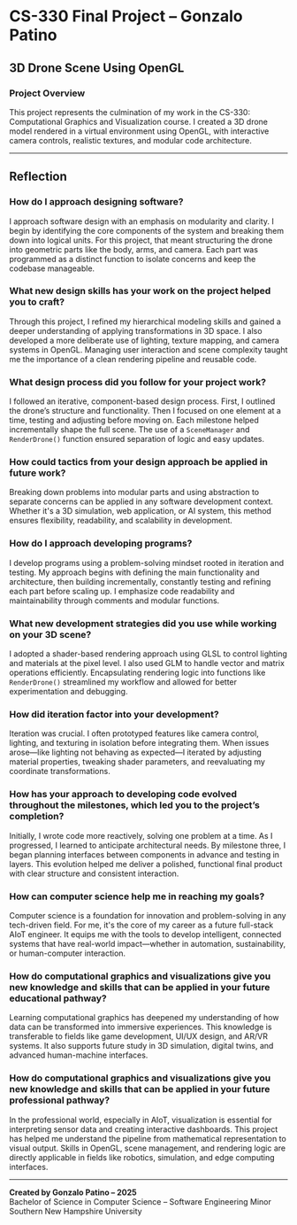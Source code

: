 # CS-330 Final Project – Gonzalo Patino
## 3D Drone Scene Using OpenGL

### Project Overview
This project represents the culmination of my work in the CS-330: Computational Graphics and Visualization course. I created a 3D drone model rendered in a virtual environment using OpenGL, with interactive camera controls, realistic textures, and modular code architecture.

---

## Reflection

### How do I approach designing software?
I approach software design with an emphasis on modularity and clarity. I begin by identifying the core components of the system and breaking them down into logical units. For this project, that meant structuring the drone into geometric parts like the body, arms, and camera. Each part was programmed as a distinct function to isolate concerns and keep the codebase manageable.

### What new design skills has your work on the project helped you to craft?
Through this project, I refined my hierarchical modeling skills and gained a deeper understanding of applying transformations in 3D space. I also developed a more deliberate use of lighting, texture mapping, and camera systems in OpenGL. Managing user interaction and scene complexity taught me the importance of a clean rendering pipeline and reusable code.

### What design process did you follow for your project work?
I followed an iterative, component-based design process. First, I outlined the drone’s structure and functionality. Then I focused on one element at a time, testing and adjusting before moving on. Each milestone helped incrementally shape the full scene. The use of a `SceneManager` and `RenderDrone()` function ensured separation of logic and easy updates.

### How could tactics from your design approach be applied in future work?
Breaking down problems into modular parts and using abstraction to separate concerns can be applied in any software development context. Whether it's a 3D simulation, web application, or AI system, this method ensures flexibility, readability, and scalability in development.

### How do I approach developing programs?
I develop programs using a problem-solving mindset rooted in iteration and testing. My approach begins with defining the main functionality and architecture, then building incrementally, constantly testing and refining each part before scaling up. I emphasize code readability and maintainability through comments and modular functions.

### What new development strategies did you use while working on your 3D scene?
I adopted a shader-based rendering approach using GLSL to control lighting and materials at the pixel level. I also used GLM to handle vector and matrix operations efficiently. Encapsulating rendering logic into functions like `RenderDrone()` streamlined my workflow and allowed for better experimentation and debugging.

### How did iteration factor into your development?
Iteration was crucial. I often prototyped features like camera control, lighting, and texturing in isolation before integrating them. When issues arose—like lighting not behaving as expected—I iterated by adjusting material properties, tweaking shader parameters, and reevaluating my coordinate transformations.

### How has your approach to developing code evolved throughout the milestones, which led you to the project’s completion?
Initially, I wrote code more reactively, solving one problem at a time. As I progressed, I learned to anticipate architectural needs. By milestone three, I began planning interfaces between components in advance and testing in layers. This evolution helped me deliver a polished, functional final product with clear structure and consistent interaction.

### How can computer science help me in reaching my goals?
Computer science is a foundation for innovation and problem-solving in any tech-driven field. For me, it's the core of my career as a future full-stack AIoT engineer. It equips me with the tools to develop intelligent, connected systems that have real-world impact—whether in automation, sustainability, or human-computer interaction.

### How do computational graphics and visualizations give you new knowledge and skills that can be applied in your future educational pathway?
Learning computational graphics has deepened my understanding of how data can be transformed into immersive experiences. This knowledge is transferable to fields like game development, UI/UX design, and AR/VR systems. It also supports future study in 3D simulation, digital twins, and advanced human-machine interfaces.

### How do computational graphics and visualizations give you new knowledge and skills that can be applied in your future professional pathway?
In the professional world, especially in AIoT, visualization is essential for interpreting sensor data and creating interactive dashboards. This project has helped me understand the pipeline from mathematical representation to visual output. Skills in OpenGL, scene management, and rendering logic are directly applicable in fields like robotics, simulation, and edge computing interfaces.

---

**Created by Gonzalo Patino – 2025**  
Bachelor of Science in Computer Science – Software Engineering Minor  
Southern New Hampshire University  
